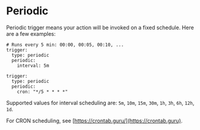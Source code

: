 # Periodic

Periodic trigger means your action will be invoked on a fixed schedule. Here are a few examples:

```
# Runs every 5 min: 00:00, 00:05, 00:10, ...
trigger:
  type: periodic
  periodic:
    interval: 5m

trigger:
  type: periodic
  periodic:
    cron: "*/5 * * * *" 
```

Supported values for interval scheduling are: `5m`, `10m`, `15m`, `30m`, `1h`, `3h`, `6h`, `12h`, `1d`.

For CRON scheduling, see [https://crontab.guru/](https://crontab.guru).
